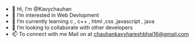 - 👋 Hi, I’m @Kavychauhan
- 👀 I’m interested in Web Devlopment
- 🌱 I’m currently learning c , c++ , html ,css ,javascript , java
- 💞️ I’m looking to collaborate with other developers
- 📫 To connect with me Mail on at chauhankavyhareshbhai16@gmail.com

<!---
Kavychauhan/Kavychauhan is a ✨ special ✨ repository because its `README.md` (this file) appears on your GitHub profile.
You can click the Preview link to take a look at your changes.
--->
